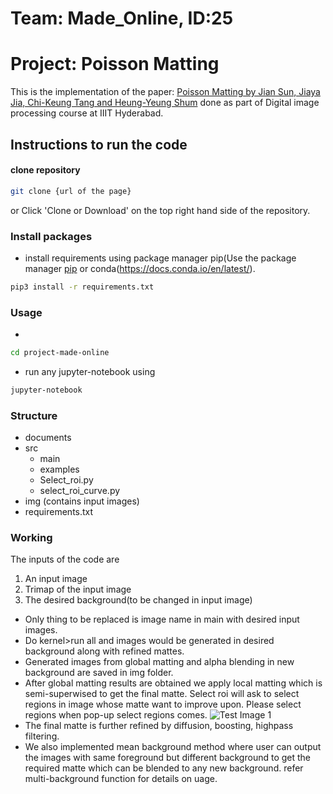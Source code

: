 # Team: Made_Online, ID:25
# Project: Poisson Matting
This is the implementation of the paper: [Poisson Matting by Jian Sun, Jiaya Jia, Chi-Keung Tang and Heung-Yeung Shum](http://www.cse.cuhk.edu.hk/~leojia/all_final_papers/matting_siggraph04.pdf) done as part of Digital image processing course at IIIT Hyderabad.

## Instructions to run the code
#### clone repository
```bash
git clone {url of the page}
```
or
Click 'Clone or Download' on the top right hand side of the repository.

### Install packages
* install requirements using package manager pip(Use the package manager [pip](https://pip.pypa.io/en/stable/) or conda(https://docs.conda.io/en/latest/).

```bash
pip3 install -r requirements.txt
```

### Usage
* 
```bash
cd project-made-online
```
* run any jupyter-notebook using 
```bash
jupyter-notebook
```
### Structure
* documents
* src
    * main
    * examples
    * Select_roi.py
    * select_roi_curve.py
* img (contains input images)
* requirements.txt

### Working

The inputs of the code are 
1) An input image
2) Trimap of the input image
3) The desired background(to be changed in input image)

* Only thing to be replaced is image name in main with desired input images. 
* Do kernel>run all and images would be generated in desired background along with refined mattes. 
* Generated images from global matting and alpha blending in new background are saved in img folder.
* After global matting results are obtained we apply local matting which is semi-superwised to get the final matte. 
Select roi will ask to select regions in image whose matte want to improve upon. Please select regions when pop-up select regions comes.
![Test Image 1](attachments/out.gif)
* The final matte is further refined by diffusion, boosting, highpass filtering. 
* We also implemented mean background method where user can output the images with same foreground but different background to get the required matte which can be blended to any new background. refer multi-background function for details on uage.
